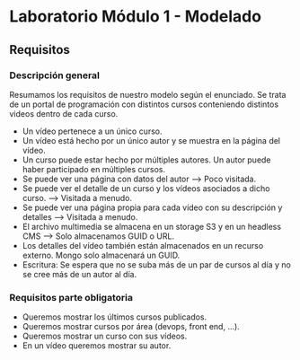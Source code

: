 # Laboratorio Módulo 1 - Modelado

## Requisitos

### Descripción general

Resumamos los requisitos de nuestro modelo según el enunciado. Se trata de un portal de programación con distintos cursos conteniendo distintos videos dentro de cada curso.

* Un vídeo pertenece a un único curso.
* Un vídeo está hecho por un único autor y se muestra en la página del vídeo.
* Un curso puede estar hecho por múltiples autores. Un autor puede haber participado en múltiples cursos.
* Se puede ver una página con datos del autor --> Poco visitada.
* Se puede ver el detalle de un curso y los vídeos asociados a dicho curso. --> Visitada a menudo.
* Se puede ver una página propia para cada vídeo con su descripción y detalles --> Visitada a menudo.
* El archivo multimedia se almacena en un storage S3 y en un headless CMS --> Solo almacenamos GUID o URL.
* Los detalles del vídeo también están almacenados en un recurso externo. Mongo solo almacenará un GUID.
* Escritura: Se espera que no se suba más de un par de cursos al día y no se cree más de un autor al día.

### Requisitos parte obligatoria

* Queremos mostrar los últimos cursos publicados.
* Queremos mostrar cursos por área (devops, front end, ...).
* Queremos mostrar un curso con sus vídeos.
* En un vídeo queremos mostrar su autor.

